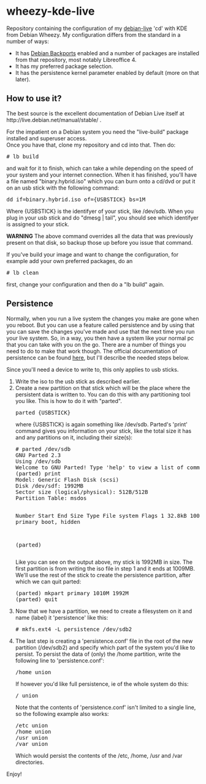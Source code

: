 <h1>wheezy-kde-live</h1>

Repository containing the configuration of my <a href="http://live.debian.net/">debian-live</a> 'cd' with KDE from Debian Wheezy.
My configuration differs from the standard in a number of ways:
* It has <a href="http://backports.debian.org/">Debian Backports</a> enabled and a number of packages are installed from that repository, most notably Libreoffice 4.
* It has my preferred package selection.
* It has the persistence kernel parameter enabled by default (more on that later).

<h2>How to use it?</h2>
The best source is the excellent documentation of Debian Live itself at http://live.debian.net/manual/stable/ .

For the impatient on a Debian system you need the "live-build" package installed and superuser access.<br>
Once you have that, clone my repository and cd into that. Then do:
<pre># lb build</pre> and wait for it to finish, which can take a while depending on the speed of your system and your internet connection. When it has finished, you'll have a file named "binary.hybrid.iso" which you can burn onto a cd/dvd or put it on an usb stick with the following command:
<pre>dd if=binary.hybrid.iso of={USBSTICK} bs=1M</pre>
Where {USBSTICK} is the identifyer of your stick, like /dev/sdb. When you plug in your usb stick and do "dmesg | tail", you should see which identifyer is assigned to your stick.
<p><b>WARNING</b> The above command overrides all the data that was previously present on that disk, so backup those up before you issue that command.</p>
If you've build your image and want to change the configuration, for example add your own preferred packages, do an <pre># lb clean</pre> first, change your configuration and then do a "lb build" again.

<h2>Persistence</h2>
Normally, when you run a live system the changes you make are gone when you reboot. But you can use a feature called persistence and by using that you can save the changes you've made and use that the next time you run your live system. So, in a way, you then have a system like your normal pc that you can take with you on the go.
There are a number of things you need to do to make that work though. The official documentation of persistence can be found <a href="http://live.debian.net/manual/stable/html/live-manual.en.html#529">here</a>, but I'll describe the needed steps below.

<p>Since you'll need a device to write to, this only applies to usb sticks.
<ol>
<li>Write the iso to the usb stick as described earlier.</li>
<li>Create a new partition on that stick which will be the place where the persistent data is written to. You can do this with any partitioning tool you like. This is how to do it with "parted".
<pre>parted {USBSTICK}</pre> where {USBSTICK} is again something like /dev/sdb. 
Parted's 'print' command gives you information on your stick, like the total size it has and any partitions on it, including their size(s):
<pre># parted /dev/sdb
GNU Parted 2.3
Using /dev/sdb
Welcome to GNU Parted! Type 'help' to view a list of commands.
(parted) print                                                            
Model: Generic Flash Disk (scsi)
Disk /dev/sdf: 1992MB
Sector size (logical/physical): 512B/512B
Partition Table: msdos

Number  Start   End     Size    Type     File system  Flags
 1      32.8kB  1009MB  1009MB  primary               boot, hidden

(parted) </pre>
Like you can see on the output above, my stick is 1992MB in size. The first partition is from writing the iso file in step 1 and it ends at 1009MB. We'll use the rest of the stick to create the persistence partition, after which we can quit parted:
<pre>
(parted) mkpart primary 1010M 1992M
(parted) quit
</pre>
<li>Now that we have a partition, we need to create a filesystem on it and name (label) it 'persistence' like this:
<pre># mkfs.ext4 -L persistence /dev/sdb2</pre>
<li>The last step is creating a 'persistence.conf' file in the root of the new partition (/dev/sdb2) and specify which part of the system you'd like to persist. To persist the data of (only) the /home partition, write the following line to 'persistence.conf':
<pre>/home union</pre>
If however you'd like full persistence, ie of the whole system do this:
<pre>/ union</pre>
Note that the contents of 'persistence.conf' isn't limited to a single line, so the following example also works:
<pre>
/etc union
/home union
/usr union
/var union
</pre>
Which would persist the contents of the /etc, /home, /usr and /var directories.
</ol>

Enjoy!
